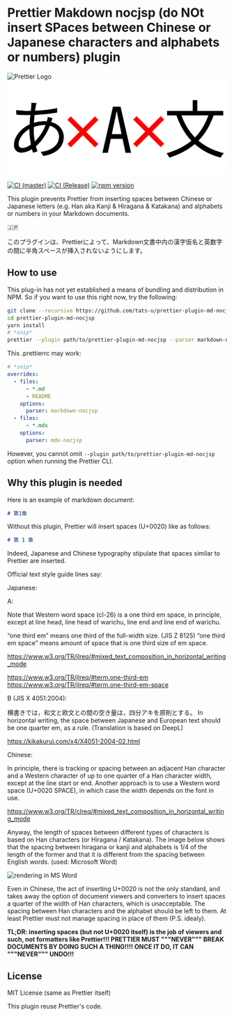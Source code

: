 # Prettier Makdown nocjsp (do NOt insert SPaces between Chinese or Japanese characters and alphabets or numbers) plugin

![Prettier Logo](https://raw.githubusercontent.com/prettier/prettier-logo/master/images/prettier-banner-light.png)
![Logo](./assets/logo.png)

[![CI (master)](https://github.com/tats-u/prettier-plugin-md-nocjsp/workflows/CI%20(master)/badge.svg)](https://github.com/tats-u/prettier-plugin-md-nocjsp/actions/workflows/master.yml)
[![CI (Release)](https://github.com/tats-u/prettier-plugin-md-nocjsp/workflows/CI%20(Release)/badge.svg)](https://github.com/tats-u/prettier-plugin-md-nocjsp/actions/workflows/release.yml)
[![npm version](https://badge.fury.io/js/prettier-plugin-md-nocjsp.svg)](https://badge.fury.io/js/prettier-plugin-md-nocjsp)

This plugin prevents Prettier from inserting spaces between Chinese or Japanese letters (e.g. Han aka Kanji & Hiragana & Katakana)  and alphabets or numbers in your Markdown documents.

🇯🇵

このプラグインは、Prettierによって、Markdown文書中内の漢字仮名と英数字の間に半角スペースが挿入されないようにします。

## How to use

This plug-in has not yet established a means of bundling and distribution in NPM.  So if you want to use this right now, try the following:

```bash
git clone --recursive https://github.com/tats-u/prettier-plugin-md-nocjsp.git
cd prettier-plugin-md-nocjsp
yarn install
# *snip*
prettier --plugin path/to/prettier-plugin-md-nocjsp --parser markdown-nocjsp *.md
```

This .prettierrc may work:

```yaml
# *snip*
overrides:
  - files:
      - *.md
      - README
    options:
      parser: markdown-nocjsp
  - files:
      - *.mdx
    options:
      parser: mdx-nocjsp
```

However, you cannot omit `--plugin path/to/prettier-plugin-md-nocjsp` option when running the Prettier CLI.

## Why this plugin is needed

Here is an example of markdown document:

```markdown
# 第1章
```

Without this plugin, Prettier will insert spaces (U+0020) like as follows:

```markdown
# 第 1 章
```

Indeed, Japanese and Chinese typography stipulate that spaces similar to Prettier are inserted.

Official text style guide lines say:

Japanese:

A:

  Note that Western word space (cl-26) is a one third em space, in principle, except at line head, line head of warichu, line end and line end of warichu.

  “one third em” means one third of the full-width size. (JIS Z 8125)
  “one third em space” means amount of space that is one third size of em space.

<https://www.w3.org/TR/jlreq/#mixed_text_composition_in_horizontal_writing_mode>

<https://www.w3.org/TR/jlreq/#term.one-third-em>
<https://www.w3.org/TR/jlreq/#term.one-third-em-space>

B (JIS X 4051:2004):

  横書きでは，和文と欧文との間の空き量は，四分アキを原則とする。
  In horizontal writing, the space between Japanese and European text should be one quarter em, as a rule.
  (Translation is based on DeepL)

<https://kikakurui.com/x4/X4051-2004-02.html>

Chinese:

  In principle, there is tracking or spacing between an adjacent Han character and a Western character of up to one quarter of a Han character width, except at the line start or end.
  Another approach is to use a Western word space (U+0020 SPACE), in which case the width depends on the font in use.

<https://www.w3.org/TR/clreq/#mixed_text_composition_in_horizontal_writing_mode>

Anyway, the length of spaces between different types of characters is based on Han characters (or Hiragana / Katakana).
The image below shows that the spacing between hiragana or kanji and alphabets is 1/4 of the length of the former and that it is different from the spacing between English words. (used: Microsoft Word)

![rendering in MS Word](https://user-images.githubusercontent.com/12870451/92094047-f8d6c900-ee0e-11ea-8164-2fc7d54cdeb7.png)

Even in Chinese, the act of inserting U+0020 is not the only standard, and takes away the option of document viewers and converters to insert spaces a quarter of the width of Han characters, which is unacceptable. The spacing between Han characters and the alphabet should be left to them. At least Prettier must not manage spacing in place of them (P.S. idealy).

**TL;DR: inserting spaces (but not U+0020 itself) is the job of viewers and such, not formatters like Prettier!!!  PRETTIER MUST """NEVER""" BREAK DOCUMENTS BY DOING SUCH A THING!!!!  ONCE IT DO, IT CAN """NEVER""" UNDO!!!**

## License

MIT License (same as Prettier itself)

This plugin reuse Prettier's code.
